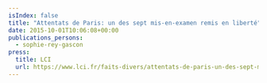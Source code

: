 ```yaml
---
isIndex: false
title: "Attentats de Paris: un des sept mis-en-examen remis en liberté"
date: 2015-10-01T10:06:08+00:00
publications_persons:
  - sophie-rey-gascon
press:
  title: LCI
  url: https://www.lci.fr/faits-divers/attentats-de-paris-un-des-sept-mis-en-examen-remis-en-liberte-1532812.html
---
```

